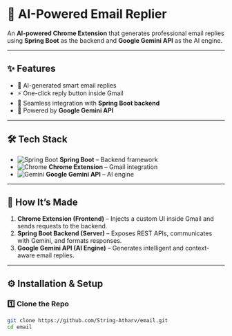 # 📧 AI-Powered Email Replier  

An **AI-powered Chrome Extension** that generates professional email replies using **Spring Boot** as the backend and **Google Gemini API** as the AI engine.  

---

## ✨ Features
- 🧠 AI-generated smart email replies  
- ⚡ One-click reply button inside Gmail  
- 🔗 Seamless integration with **Spring Boot backend**  
- 🤖 Powered by **Google Gemini API**  

---

## 🛠️ Tech Stack
- ![Spring Boot](https://img.shields.io/badge/Spring%20Boot-6DB33F?logo=springboot&logoColor=white) **Spring Boot** – Backend framework  
- ![Chrome](https://img.shields.io/badge/Chrome-4285F4?logo=googlechrome&logoColor=white) **Chrome Extension** – Gmail integration  
- ![Gemini](https://img.shields.io/badge/Google%20Gemini-4285F4?logo=google&logoColor=white) **Google Gemini API** – AI engine  

---

## 🔧 How It’s Made
1. **Chrome Extension (Frontend)** – Injects a custom UI inside Gmail and sends requests to the backend.  
2. **Spring Boot Backend (Server)** – Exposes REST APIs, communicates with Gemini, and formats responses.  
3. **Google Gemini API (AI Engine)** – Generates intelligent and context-aware email replies.  

---

## ⚙️ Installation & Setup

### 1️⃣ Clone the Repo
```bash
git clone https://github.com/String-Atharv/email.git
cd email
